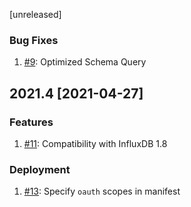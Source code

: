 [unreleased]

### Bug Fixes

1. [#9](https://github.com/influxdata/influxdb-gds-connector/pull/9): Optimized Schema Query

## 2021.4 [2021-04-27]

### Features
1. [#11](https://github.com/influxdata/influxdb-gds-connector/pull/11): Compatibility with InfluxDB 1.8
   
### Deployment
1. [#13](https://github.com/influxdata/influxdb-gds-connector/pull/13): Specify `oauth` scopes in manifest
